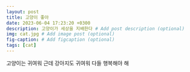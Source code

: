 ```yaml
---
layout: post
title: 고양이 좋아
date: 2023-06-04 17:23:20 +0300
description: 고양이가 세상을 지배한다 # Add post description (optional)
img: cat.jpg # Add image post (optional)
fig-caption: # Add figcaption (optional)
tags: [cat]
---
```

고양이는 귀여워
근데 강아지도 귀여워
다들 행복해야 해